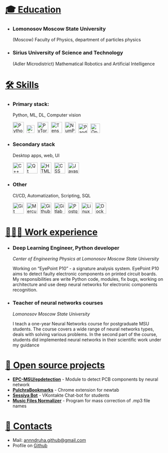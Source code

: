 <a style="display:none;">Andrey Marakulin CV</a>
# <a id="education" href="#education">🎓 Education</a>

* ### Lomonosov Moscow State University
    (Moscow) Faculty of Physics, department of particles physics

* ### Sirius University of Science and Technology
    (Adler Microdistrict) Mathematical Robotics and Artificial Intelligence

# <a id="skills" href="#skills">🛠️ Skills</a>

* ### Primary stack: 
    Python, ML, DL, Computer vision
    <p align="left">
      <img src="assets/icons/python.svg" width=35px style="padding-right:5px;" title="Python">
      <img src="assets/icons/jupyter.svg" width=25px style="padding-right:5px;" title="Jupyter Notebook">
      <img src="assets/icons/pytorch.svg" width=35px style="padding-right:5px;" title="PyTorch">
      <img src="assets/icons/tensorflow.svg" width=35px style="padding-right:5px;" title="TensorFlow">
      <img src="assets/icons/numpy-icon.svg" width=35px style="padding-right:5px;" title="NumPy">
      <img src="assets/icons/pandas-icon.svg" width=30px style="padding-right:5px;" title="Pandas">
      <img src="assets/icons/opencv.svg" width=30px style="padding-right:5px;" title="OpenCV">
    </p>

* ### Secondary stack
    Desktop apps, web, UI
    <p align="left">
      <img src="assets/icons/c-plusplus.svg" width=35px style="padding-right:5px;" title="C++">
      <img src="assets/icons/qt.svg" width=35px style="padding-right:5px;" title="Qt">
      <img src="assets/icons/html-5.svg" width=35px style="padding-right:5px;" title="HTML">
      <img src="assets/icons/css-3.svg" width=35px style="padding-right:5px;" title="CSS">
      <img src="assets/icons/javascript.svg" width=35px style="padding-right:5px;" title="Javascript">
    </p>


* ### Other
    CI/CD, Automatization, Scripting, SQL
    <p align="left">
      <img src="assets/icons/git-icon.svg" width=35px style="padding-right:5px;" title="Git">
      <img src="assets/icons/mercurial.svg" width=35px style="padding-right:5px;" title="Mercurial">
      <img src="assets/icons/github-icon.svg" width=35px style="padding-right:5px;" title="Github">
      <img src="assets/icons/gitlab.svg" width=35px style="padding-right:5px;" title="Gitlab">
      <img src="assets/icons/postgresql.svg" width=35px style="padding-right:5px;" title="PostgreSQL">
      <img src="assets/icons/linux-tux.svg" width=35px style="padding-right:5px;" title="Linux">
      <img src="assets/icons/docker-icon.svg" width=35px style="padding-right:5px;" title="Docker">
    </p>

# <a id="works" href="#works">👨🏻‍💻 Work experience</a>

* ### Deep Learning Engineer, Python developer

    *Center of Engineering Physics at Lomonosov Moscow State University*

    Working on “EyePoint P10” - a signature analysis system. EyePoint P10 aims to detect faulty electronic components on printed circuit boards. My responsibilities are write Python code, modules, fix bugs, working on architecture and use deep neural networks for electronic components recognition.


* ### Teacher of neural networks courses

    *Lomonosov Moscow State University*

    I teach a one-year Neural Networks course for postgraduate MSU students. The course covers a wide range of neural networks types, deals with solving various problems. In the second part of the course, students did implemented neural networks in their scientific work under my guidance

# <a id="projects" href="#projects">🧩 Open source projects</a>

* **[EPC-MSU/epdetection](https://github.com/EPC-MSU/epdetection)** - Module to detect PCB components by neural network
* **[PulchraBookmarks](https://chrome.google.com/webstore/detail/pulchra-bookmarks/pknkgclggganidoalifaagfjikhcdolb)** - Chrome extension for newtab
* **[Sessiya Bot](https://github.com/Annndruha/sessiyabot)** - VKontakte Chat-bot for students
* **[Music Files Normalizer](https://github.com/Annndruha/music_files_normalizer)** - Program for mass correction of .mp3 file names

# <a id="contacts" href="#contacts">📧 Contacts</a>
* Mail: [annndruha.github@gmail.com](mailto:annndruha.github@gmail.com)
* Profile on [Github](https://github.com/Annndruha)
